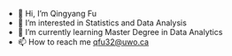 - 👋 Hi, I’m Qingyang Fu
- 👀 I’m interested in Statistics and Data Analysis
- 🌱 I’m currently learning Master Degree in Data Analytics
- 📫 How to reach me qfu32@uwo.ca

<!---
QingyangFu617/QingyangFu617 is a ✨ special ✨ repository because its `README.md` (this file) appears on your GitHub profile.
You can click the Preview link to take a look at your changes.
--->
